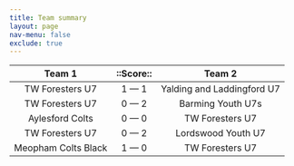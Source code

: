 ```yaml
---
title: Team summary
layout: page
nav-menu: false
exclude: true
---
```




|       Team 1        |  ::Score::  |           Team 2           |
|:-------------------:|:-----------:|:--------------------------:|
|   TW Foresters U7   | 1 &mdash; 1 | Yalding and Laddingford U7 |
|   TW Foresters U7   | 0 &mdash; 2 |     Barming Youth U7s      |
|   Aylesford Colts   | 0 &mdash; 0 |      TW Foresters U7       |
|   TW Foresters U7   | 0 &mdash; 2 |     Lordswood Youth U7     |
| Meopham Colts Black | 1 &mdash; 0 |      TW Foresters U7       |

 <br /><br /><br />